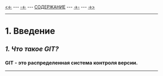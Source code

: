 [<<-](./README.md) ---
[-<-](./README.md) ---
[СОДЕРЖАНИЕ](./README.md) ---
[->-](./1-2.md) ---
[->>](./2-1.md)

---

# **1. Введение**
## *1. Что такое GIT?*
### GIT - это распределенная система контроля версии.

---
